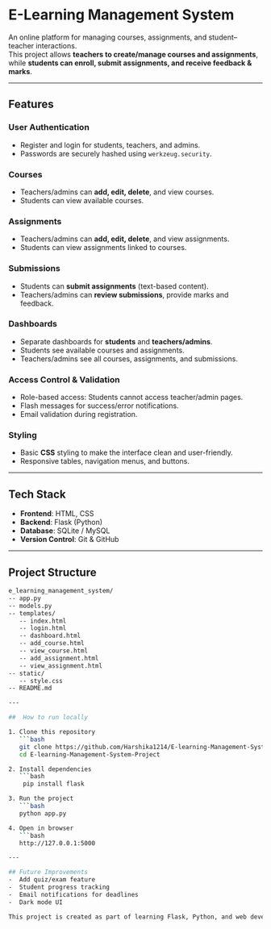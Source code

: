 #  E-Learning Management System  

An online platform for managing courses, assignments, and student–teacher interactions.  
This project allows **teachers to create/manage courses and assignments**, while **students can enroll, submit assignments, and receive feedback & marks**.  

---

##  Features  

### User Authentication
- Register and login for students, teachers, and admins.
- Passwords are securely hashed using `werkzeug.security`.

### Courses
- Teachers/admins can **add, edit, delete**, and view courses.
- Students can view available courses.

### Assignments
- Teachers/admins can **add, edit, delete**, and view assignments.
- Students can view assignments linked to courses.

### Submissions
- Students can **submit assignments** (text-based content).
- Teachers/admins can **review submissions**, provide marks and feedback.

### Dashboards
- Separate dashboards for **students** and **teachers/admins**.
- Students see available courses and assignments.
- Teachers/admins see all courses, assignments, and submissions.

### Access Control & Validation
- Role-based access: Students cannot access teacher/admin pages.
- Flash messages for success/error notifications.
- Email validation during registration.

### Styling
- Basic **CSS** styling to make the interface clean and user-friendly.
- Responsive tables, navigation menus, and buttons.
---

##  Tech Stack  

- **Frontend**: HTML, CSS  
- **Backend**: Flask (Python)  
- **Database**: SQLite / MySQL  
- **Version Control**: Git & GitHub  

---

##  Project Structure  
```bash
e_learning_management_system/
-- app.py
-- models.py
-- templates/
   -- index.html
   -- login.html
   -- dashboard.html
   -- add_course.html
   -- view_course.html
   -- add_assignment.html
   -- view_assignment.html
-- static/
   -- style.css
-- README.md

---

##  How to run locally  

1. Clone this repository  
   ```bash
   git clone https://github.com/Harshika1214/E-learning-Management-System-Project.git
   cd E-learning-Management-System-Project

2. Install dependencies
   ```bash
    pip install flask

3. Run the project
   ```bash
   python app.py

4. Open in browser
   ```bash
   http://127.0.0.1:5000

---

## Future Improvements
-  Add quiz/exam feature
-  Student progress tracking
-  Email notifications for deadlines
-  Dark mode UI

This project is created as part of learning Flask, Python, and web development. Open to contributions & improvements!


